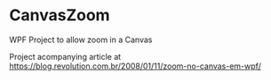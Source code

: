 # CanvasZoom
WPF Project to allow zoom in a Canvas

Project acompanying article at https://blog.revolution.com.br/2008/01/11/zoom-no-canvas-em-wpf/
